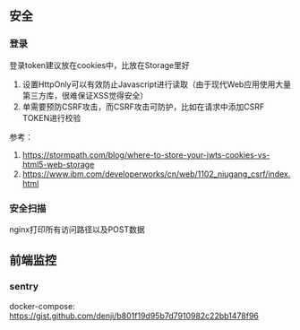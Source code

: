 ## 安全

### 登录
登录token建议放在cookies中，比放在Storage里好
1. 设置HttpOnly可以有效防止Javascript进行读取（由于现代Web应用使用大量第三方库，很难保证XSS觉得安全）
2. 单需要预防CSRF攻击，而CSRF攻击可防护，比如在请求中添加CSRF TOKEN进行校验

参考：
1. https://stormpath.com/blog/where-to-store-your-jwts-cookies-vs-html5-web-storage
2. https://www.ibm.com/developerworks/cn/web/1102_niugang_csrf/index.html

### 安全扫描
nginx打印所有访问路径以及POST数据

## 前端监控
### sentry
docker-compose: https://gist.github.com/denji/b801f19d95b7d7910982c22bb1478f96
